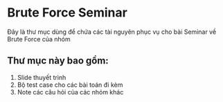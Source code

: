 <h1>
Brute Force Seminar
</h1>
<p>
Đây là thư mục dùng để chứa các tài nguyên phục vụ cho bài Seminar về Brute Force của nhóm
</p>
<h2>Thư mục này bao gồm:</h2>
<ol>
    <li>Slide thuyết trình</li>
    <li>Bộ test case cho các bài toán đi kèm</li>
    <li>Note các câu hỏi của các nhóm khác</li>
</ol>